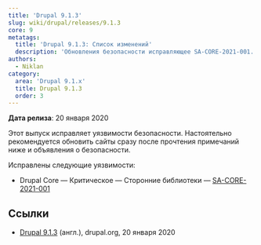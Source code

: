 ```yaml
---
title: 'Drupal 9.1.3'
slug: wiki/drupal/releases/9.1.3
core: 9
metatags:
  title: 'Drupal 9.1.3: Список изменений'
  description: 'Обновления безопасности исправляющее SA-CORE-2021-001.'
authors:
  - Niklan
category:
  area: 'Drupal 9.1.x'
  title: Drupal 9.1.3
  order: 3
---
```


**Дата релиза**: 20 января 2020

Этот выпуск исправляет уязвимости безопасности. Настоятельно рекомендуется обновить сайты сразу после прочтения примечаний ниже и объявления о безопасности.

Исправлены следующие уязвимости:

- Drupal Core — Критическое — Сторонние библиотеки — [SA-CORE-2021-001](../../../../security/sa-core/2021-001/index.md)

## Ссылки

- [Drupal 9.1.3](https://www.drupal.org/project/drupal/releases/9.1.3) (англ.), drupal.org, 20 января 2020
